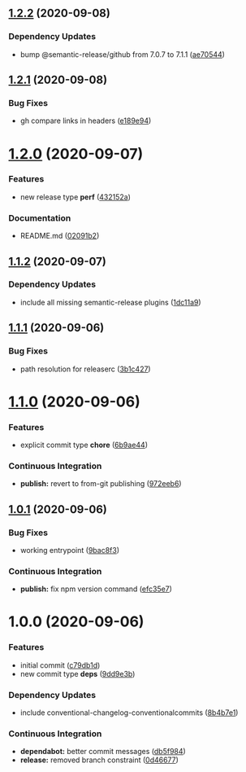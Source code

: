## [1.2.2](https://github.com/gliech/semantic-release-generic-github-config/compare/v1.2.1...v1.2.2) (2020-09-08)


### Dependency Updates

* bump @semantic-release/github from 7.0.7 to 7.1.1 ([ae70544](https://github.com/gliech/semantic-release-generic-github-config/commit/ae70544c93700ca5dee1e61abf010b7f7f6ab526))

## [1.2.1](https://github.com/gliech/semantic-release-generic-github-config/compare/v1.2.0...v1.2.1) (2020-09-08)


### Bug Fixes

* gh compare links in headers ([e189e94](https://github.com/gliech/semantic-release-generic-github-config/commit/e189e94cce15d7e828c07497478ceeac1ae2915b))

# [1.2.0]() (2020-09-07)


### Features

* new release type **perf** ([432152a](https://github.com/gliech/semantic-release-generic-github-config/commit/432152a91def15c1ad08cd5b50d5121046a4f0dd))


### Documentation

* README.md ([02091b2](https://github.com/gliech/semantic-release-generic-github-config/commit/02091b210cabc20059e83db89f6b437b04a719c7))

## [1.1.2]() (2020-09-07)


### Dependency Updates

* include all missing semantic-release plugins ([1dc11a9](https://github.com/gliech/semantic-release-generic-github-config/commit/1dc11a99315fb5ee9d348817b136615b351edefa))

## [1.1.1]() (2020-09-06)


### Bug Fixes

* path resolution for releaserc ([3b1c427](https://github.com/gliech/semantic-release-generic-github-config/commit/3b1c42723e1f5653faef01f0dd5308570626c68d))

# [1.1.0]() (2020-09-06)


### Features

* explicit commit type **chore** ([6b9ae44](https://github.com/gliech/semantic-release-generic-github-config/commit/6b9ae44e0b0d67814390cf66956919dddc4ce628))


### Continuous Integration

* **publish:** revert to from-git publishing ([972eeb6](https://github.com/gliech/semantic-release-generic-github-config/commit/972eeb6fb4dbd8a9daae807b159523dafd52658b))

## [1.0.1]() (2020-09-06)


### Bug Fixes

* working entrypoint ([9bac8f3](https://github.com/gliech/semantic-release-generic-github-config/commit/9bac8f31f485b648f2ce1ca56cd1e542f5fdaae9))


### Continuous Integration

* **publish:** fix npm version command ([efc35e7](https://github.com/gliech/semantic-release-generic-github-config/commit/efc35e78415563d6d1d3b73844547bc9e6e58273))

# 1.0.0 (2020-09-06)


### Features

* initial commit ([c79db1d](https://github.com/gliech/semantic-release-generic-github-config/commit/c79db1d5243e47634149df310b0aafc69579d290))
* new commit type **deps** ([9dd9e3b](https://github.com/gliech/semantic-release-generic-github-config/commit/9dd9e3bc0508f976dc8486bae2439e2d7dca2468))


### Dependency Updates

* include conventional-changelog-conventionalcommits ([8b4b7e1](https://github.com/gliech/semantic-release-generic-github-config/commit/8b4b7e1343b3a99b3d60d863878bcf13588c5c02))


### Continuous Integration

* **dependabot:** better commit messages ([db5f984](https://github.com/gliech/semantic-release-generic-github-config/commit/db5f9849d7108cf1d95a8be1a4e424fbab7ddd76))
* **release:** removed branch constraint ([0d46677](https://github.com/gliech/semantic-release-generic-github-config/commit/0d46677f33d69e203c06fdb53e565daf256d0169))

